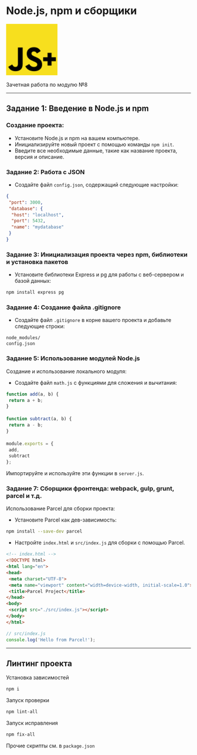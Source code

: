 # Node.js, npm и сборщики
<img src="assets/images/logo.svg" width="140"  alt="logo"/>

Зачетная работа по модулю №8

___



## Задание 1: Введение в Node.js и npm


### Создание проекта:

- Установите Node.js и npm на вашем компьютере.
- Инициализируйте новый проект с помощью команды `npm init`.
- Введите все необходимые данные, такие как название проекта, версия и описание.

### Задание 2: Работа с JSON

- Создайте файл `config.json`, содержащий следующие настройки:
```json
{
 "port": 3000,
 "database": {
  "host": "localhost",
  "port": 5432,
  "name": "mydatabase"
 }
}
```

### Задание 3: Инициализация проекта через npm, библиотеки и установка пакетов

- Установите библиотеки Express и pg для работы с веб-сервером и базой данных:

```bash
npm install express pg
```

### Задание 4: Создание файла .gitignore

- Создайте файл `.gitignore` в корне вашего проекта и добавьте следующие строки:

```
node_modules/
config.json
```

### Задание 5: Использование модулей Node.js

Создание и использование локального модуля:

- Создайте файл `math.js` с функциями для сложения и вычитания:

```javascript
function add(a, b) {
 return a + b;
}

function subtract(a, b) {
 return a - b;
}

module.exports = {
 add,
 subtract
};
```

Импортируйте и используйте эти функции в `server.js`.

### Задание 7: Сборщики фронтенда: webpack, gulp, grunt, parcel и т.д.

Использование Parcel для сборки проекта:
 
- Установите Parcel как дев-зависимость:

```bash
npm install --save-dev parcel
```

- Настройте `index.html` и `src/index.js` для сборки с помощью Parcel.

```html
<!-- index.html -->
<!DOCTYPE html>
<html lang="en">
<head>
 <meta charset="UTF-8">
 <meta name="viewport" content="width=device-width, initial-scale=1.0">
 <title>Parcel Project</title>
</head>
<body>
 <script src="./src/index.js"></script>
</body>
</html>
```

```javascript
// src/index.js
console.log('Hello from Parcel!');
```

---

## Линтинг проекта

Установка зависимостей

```bash
npm i
```

Запуск проверки

```bash
npm lint-all
```

Запуск исправления

```bash
npm fix-all
```

Прочие скрипты см. в `package.json`
